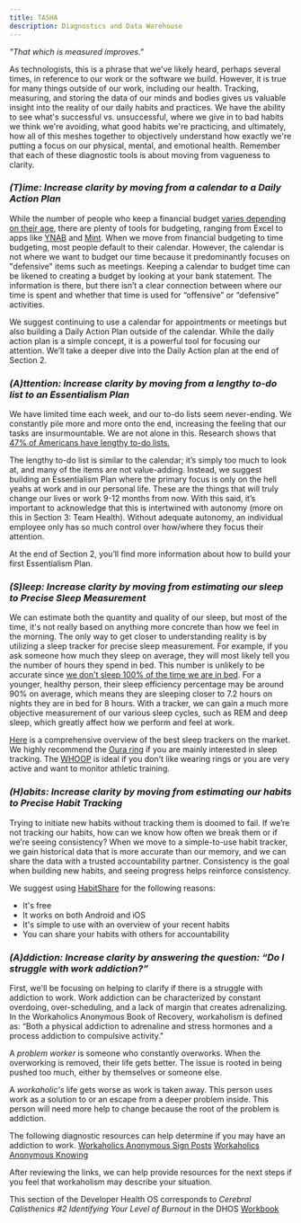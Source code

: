 ```yaml
---
title: TASHA
description: Diagnostics and Data Warehouse
---
```


<em>"That which is measured improves."</em>

As technologists, this is a phrase that we've likely heard, perhaps several times, in reference to our work or the software we build. However, it is true for many things outside of our work, including our health. Tracking, measuring, and storing the data of our minds and bodies gives us valuable insight into the reality of our daily habits and practices. We have the ability to see what's successful vs. unsuccessful, where we give in to bad habits we think we're avoiding, what good habits we're practicing, and ultimately, how all of this meshes together to objectively understand how exactly we're putting a focus on our physical, mental, and emotional health. 
Remember that each of these diagnostic tools is about moving from vagueness to clarity. 

### <em>(T)ime: Increase clarity by moving from a calendar to a Daily Action Plan</em>

While the number of people who keep a financial budget [varies depending on their age](https://mint.intuit.com/blog/budgeting/spending-knowledge-survey/), there are plenty of tools for budgeting, ranging from Excel to apps like [YNAB](https://www.youneedabudget.com/) and [Mint](https://mint.intuit.com/failover/homepage/index.html). When we move from financial budgeting to time budgeting, most people default to their calendar. However, the calendar is not where we want to budget our time because it predominantly focuses on "defensive" items such as meetings. Keeping a calendar to budget time can be likened to creating a budget by looking at your bank statement. The information is there, but there isn’t a clear connection between where our time is spent and whether that time is used for “offensive” or “defensive” activities. 

We suggest continuing to use a calendar for appointments or meetings but also building a Daily Action Plan outside of the calendar. While the daily action plan is a simple concept, it is a powerful tool for focusing our attention. We’ll take a deeper dive into the Daily Action plan at the end of Section 2.

### <em>(A)ttention: Increase clarity by moving from a lengthy to-do list to an Essentialism Plan</em>

We have limited time each week, and our to-do lists seem never-ending. We constantly pile more and more onto the end, increasing the feeling that our tasks are insurmountable. We are not alone in this. Research shows that [47% of Americans have lengthy to-do lists.](https://www.forbes.com/sites/markmurphy/2020/01/24/you-have-too-many-items-on-your-to-do-list-new-data-shows/?sh=1e89f5c369d6)

The lengthy to-do list is similar to the calendar; it’s simply too much to look at, and many of the items are not value-adding. Instead, we suggest building an Essentialism Plan where the primary focus is only on the hell yeahs at work and in our personal life. These are the things that will truly change our lives or work 9-12 months from now. With this said, it’s important to acknowledge that this is intertwined with autonomy (more on this in Section 3: Team Health). Without adequate autonomy, an individual employee only has so much control over how/where they focus their attention.

At the end of Section 2, you’ll find more information about how to build your first Essentialism Plan. 

### <em>(S)leep: Increase clarity by moving from estimating our sleep to Precise Sleep Measurement</em>

We can estimate both the quantity and quality of our sleep, but most of the time, it's not really based on anything more concrete than how we feel in the morning. The only way to get closer to understanding reality is by utilizing a sleep tracker for precise sleep measurement. For example, if you ask someone how much they sleep on average, they will most likely tell you the number of hours they spend in bed. This number is unlikely to be accurate since [we don't sleep 100% of the time we are in bed](https://www.sleepwa.com.au/interpreting-a-sleep-study/#:~:text=Normal%20sleep%20efficiency%20is%20considered,have%20sleep%20efficiencies%20above%2090%25.). For a younger, healthy person, their sleep efficiency percentage may be around 90% on average, which means they are sleeping closer to 7.2 hours on nights they are in bed for 8 hours. With a tracker, we can gain a much more objective measurement of our various sleep cycles, such as REM and deep sleep, which greatly affect how we perform and feel at work. 

[Here](https://www.sleepfoundation.org/best-sleep-trackers) is a comprehensive overview of the best sleep trackers on the market. We highly recommend the [Oura ring](https://ouraring.com/) if you are mainly interested in sleep tracking. The [WHOOP](https://www.whoop.com/) is ideal if you don't like wearing rings or you are very active and want to monitor athletic training.

### <em>(H)abits: Increase clarity by moving from estimating our habits to Precise Habit Tracking</em>

Trying to initiate new habits without tracking them is doomed to fail. If we’re not tracking our habits, how can we know how often we break them or if we’re seeing consistency? When we move to a simple-to-use habit tracker, we gain historical data that is more accurate than our memory, and we can share the data with a trusted accountability partner. Consistency is the goal when building new habits, and seeing progress helps reinforce consistency.

We suggest using [HabitShare](https://habitshareapp.com/) for the following reasons:
- It's free 
- It works on both Android and iOS 
- It's simple to use with an overview of your recent habits 
- You can share your habits with others for accountability 

### <em>(A)ddiction: Increase clarity by answering the question: “Do I struggle with work addiction?”</em>

First, we'll be focusing on helping to clarify if there is a struggle with addiction to work. Work addiction can be characterized by constant overdoing, over-scheduling, and a lack of margin that creates adrenalizing. In the Workaholics Anonymous Book of Recovery, workaholism is defined as: “Both a physical addiction to adrenaline and stress hormones and a process addiction to compulsive activity."

A <em>problem worker</em> is someone who constantly overworks. When the overworking is removed, their life gets better. The issue is rooted in being pushed too much, either by themselves or someone else.

A <em>workaholic's</em> life gets worse as work is taken away. This person uses work as a solution to or an escape from a deeper problem inside. This person will need more help to change because the root of the problem is addiction.

The following diagnostic resources can help determine if you may have an addiction to work. 
[Workaholics Anonymous Sign Posts](https://workaholics-anonymous.org/pdf_files/signposts.pdf)
[Workaholics Anonymous Knowing](http://www.workaholics-anonymous.org/pdf_files/knowing.pdf)

After reviewing the links, we can help provide resources for the next steps if you feel that workaholism may describe your situation.

This section of the Developer Health OS corresponds to <em>Cerebral Calisthenics #2 Identifying Your Level of Burnout</em> in the DHOS [Workbook](/workbook/cerebral-calisthenics/cc2)